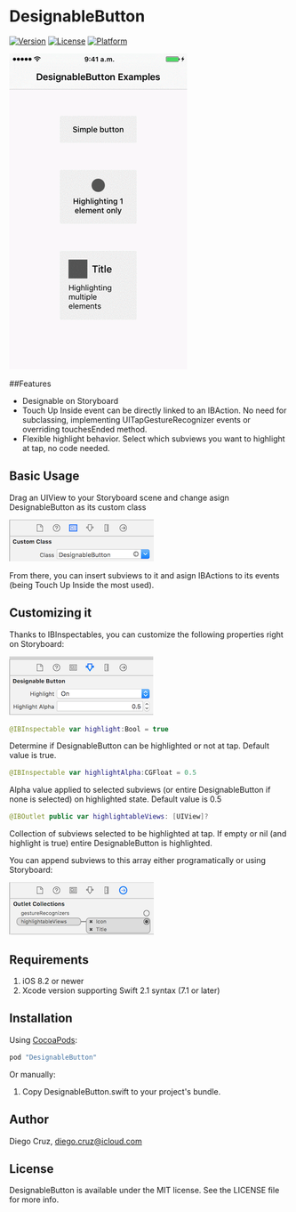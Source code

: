 # DesignableButton

[![Version](https://img.shields.io/cocoapods/v/DesignableButton.svg?style=flat)](http://cocoapods.org/pods/DesignableButton)
[![License](https://img.shields.io/cocoapods/l/DesignableButton.svg?style=flat)](http://cocoapods.org/pods/DesignableButton)
[![Platform](https://img.shields.io/cocoapods/p/DesignableButton.svg?style=flat)](http://cocoapods.org/pods/DesignableButton)

![](https://raw.githubusercontent.com/cruzdiego/DesignableButton/master/Pod/Assets/Intro.gif)

##Features

- Designable on Storyboard
- Touch Up Inside event can be directly linked to an IBAction. No need for subclassing, implementing UITapGestureRecognizer events or overriding touchesEnded method.
- Flexible highlight behavior. Select which subviews you want to highlight at tap, no code needed.

## Basic Usage

Drag an UIView to your Storyboard scene and change asign DesignableButton as its custom class

![](https://raw.githubusercontent.com/cruzdiego/DesignableButton/master/Pod/Assets/CustomClass.png)

From there, you can insert subviews to it and asign IBActions to its events (being Touch Up Inside the most used).

## Customizing it

Thanks to IBInspectables, you can customize the following properties right on Storyboard:

![](https://raw.githubusercontent.com/cruzdiego/DesignableButton/master/Pod/Assets/IBInspectables.png)

```swift
@IBInspectable var highlight:Bool = true
```

Determine if DesignableButton can be highlighted or not at tap. Default value is true.

```swift
@IBInspectable var highlightAlpha:CGFloat = 0.5
```

Alpha value applied to selected subviews (or entire DesignableButton if none is selected) on highlighted state. Default value is 0.5

```swift
@IBOutlet public var highlightableViews: [UIView]?
```

Collection of subviews selected to be highlighted at tap. If empty or nil (and highlight is true) entire DesignableButton is highlighted.

You can append subviews to this array either programatically or using Storyboard:

![](https://raw.githubusercontent.com/cruzdiego/DesignableButton/master/Pod/Assets/IBOutlets.png)

## Requirements

1. iOS 8.2 or newer
2. Xcode version supporting Swift 2.1 syntax (7.1 or later)

## Installation

Using [CocoaPods](http://cocoapods.org/):

```ruby
pod "DesignableButton"
```

Or manually:

1. Copy DesignableButton.swift to your project's bundle.

## Author

Diego Cruz, diego.cruz@icloud.com

## License

DesignableButton is available under the MIT license. See the LICENSE file for more info.
